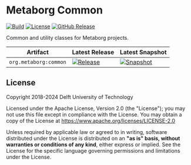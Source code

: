 # Metaborg Common
[![Build][github-badge:build]][github:build]
[![License][license-badge]][license]
[![GitHub Release][github-badge:release]][github:release]

Common and utility classes for Metaborg projects.

| Artifact               | Latest Release                                   | Latest Snapshot                                   |
|------------------------|--------------------------------------------------|---------------------------------------------------|
| `org.metaborg:common`  | [![Release][mvn-rel-badge:common]][mvn:common]   | [![Snapshot][mvn-snap-badge:common]][mvn:common]  |


## License
Copyright 2018-2024 Delft University of Technology

Licensed under the Apache License, Version 2.0 (the "License"); you may not use this file except in compliance with the License. You may obtain a copy of the License at <https://www.apache.org/licenses/LICENSE-2.0>

Unless required by applicable law or agreed to in writing, software distributed under the License is distributed on an **"as is" basis, without warranties or conditions of any kind**, either express or implied. See the License for the specific language governing permissions and limitations under the License.

[github-badge:build]: https://img.shields.io/github/actions/workflow/status/metaborg/common/build.yaml
[github:build]: https://github.com/metaborg/common/actions
[license-badge]: https://img.shields.io/github/license/metaborg/common
[license]: https://github.com/metaborg/common/blob/master/LICENSE
[github-badge:release]: https://img.shields.io/github/v/release/metaborg/common
[github:release]: https://github.com/metaborg/common/releases

[mvn-rel-badge:common]: https://img.shields.io/nexus/r/org.metaborg/common?server=https%3A%2F%2Fartifacts.metaborg.org&label=%20
[mvn-snap-badge:common]: https://img.shields.io/nexus/s/org.metaborg/common?server=https%3A%2F%2Fartifacts.metaborg.org&label=%20
[mvn:common]: https://artifacts.metaborg.org/#nexus-search;gav~org.metaborg~common~~~

